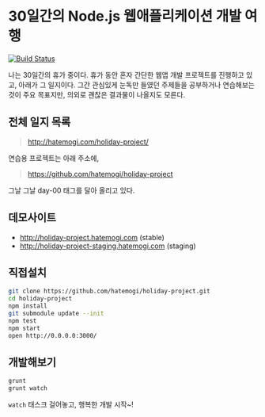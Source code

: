 30일간의 Node.js 웹애플리케이션 개발 여행
==================================

[![Build Status](https://travis-ci.org/hatemogi/holiday-project.svg?branch=master)](https://travis-ci.org/hatemogi/holiday-project)

나는 30일간의 휴가 중이다. 휴가 동안 혼자 간단한 웹앱 개발 프로젝트를 진행하고 있고, 아래가 그 일지이다. 그간 관심있게 눈독만 들였던 주제들을 공부하거나 연습해보는 것이 주요 목표지만, 의외로 괜찮은 결과물이 나올지도 모른다. 

전체 일지 목록
------------

> <http://hatemogi.com/holiday-project/>

연습용 프로젝트는 아래 주소에,

> <https://github.com/hatemogi/holiday-project>

그날 그날 day-00 태그를 달아 올리고 있다.

데모사이트
---------

* http://holiday-project.hatemogi.com (stable)
* http://holiday-project-staging.hatemogi.com (staging)

직접설치
--------

```bash
git clone https://github.com/hatemogi/holiday-project.git
cd holiday-project
npm install
git submodule update --init
npm test
npm start
open http://0.0.0.0:3000/
```

개발해보기
---------

```bash
grunt
grunt watch
```

```watch``` 태스크 걸어놓고, 행복한 개발 시작~!
